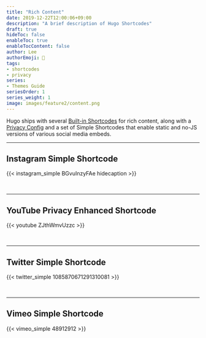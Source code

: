 ```yaml
---
title: "Rich Content"
date: 2019-12-22T12:00:06+09:00
description: "A brief description of Hugo Shortcodes"
draft: true
hideToc: false
enableToc: true
enableTocContent: false
author: Lee
authorEmoji: 👺
tags: 
- shortcodes
- privacy
series:
- Themes Guide
seriesOrder: 1
series_weight: 1
image: images/feature2/content.png
---
```


Hugo ships with several [Built-in Shortcodes](https://gohugo.io/content-management/shortcodes/#use-hugo-s-built-in-shortcodes) for rich content, along with a [Privacy Config](https://gohugo.io/about/hugo-and-gdpr/) and a set of Simple Shortcodes that enable static and no-JS versions of various social media embeds.
<!--more-->
---

## Instagram Simple Shortcode

{{< instagram_simple BGvuInzyFAe hidecaption >}}

<br>

---

## YouTube Privacy Enhanced Shortcode

{{< youtube ZJthWmvUzzc >}}

<br>

---

## Twitter Simple Shortcode

{{< twitter_simple 1085870671291310081 >}}

<br>

---

## Vimeo Simple Shortcode

{{< vimeo_simple 48912912 >}}
